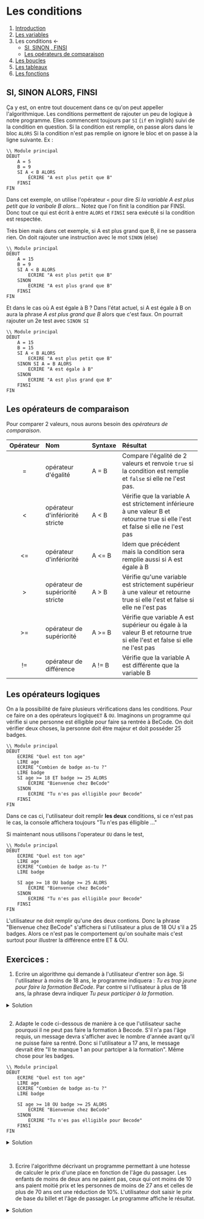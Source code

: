 # Les conditions

1. [Introduction](../README.md)
1. [Les variables](./variables)
1. Les conditions ← 
    * [SI, SINON , FINSI](#si-sinon-alors-finsi)
    * [Les opérateurs de comparaison](#les-opérateurs-de-comparaison)
1. [Les boucles](./whileAndfor.md)
1. [Les tableaux](./array.md)
1. [Les fonctions](./function.md)

## SI, SINON ALORS, FINSI
Ça y est, on entre tout doucement dans ce qu'on peut appeller l'algorithmique. Les conditions permettent de rajouter un peu de logique à notre programme. Elles commencent toujours par ``SI`` (``if`` en inglish) suivi de la condition en question. Si la condition est remplie, on passe alors dans le bloc ``ALORS``
Si la condition n'est pas remplie on ignore le bloc et on passe à la ligne suivante.
Ex :
````
\\ Module principal
DÉBUT
    A = 5
    B = 9
    SI A < B ALORS
        ÉCRIRE "A est plus petit que B"         
    FINSI    
FIN
````

Dans cet exemple, on utilise l'opérateur ``<`` pour dire *Si la variable A est plus petit que la varibale B alors...* Notez que l'on finit la condition par FINSI. Donc tout ce qui est écrit à entre ``ALORS`` et ``FINSI`` sera exécuté si la condition est respectée. 

Très bien mais dans cet exemple, si A est plus grand que B, il ne se passera rien. On doit rajouter une instruction avec le mot ``SINON`` (else)

````
\\ Module principal
DÉBUT
    A = 15
    B = 9
    SI A < B ALORS
        ECRIRE "A est plus petit que B"
    SINON
        ECRIRE "A est plus grand que B"
    FINSI        
FIN
````
Et dans le cas où A est égale à B ? Dans l'état actuel, si A est égale à B on aura la phrase *A est plus grand que B* alors que c'est faux. On pourrait rajouter un 2e test avec ``SINON SI``
````
\\ Module principal
DÉBUT
    A = 15
    B = 15
    SI A < B ALORS
        ECRIRE "A est plus petit que B"
    SINON SI A = B ALORS 
        ECRIRE "A est égale à B"
    SINON
        ECRIRE "A est plus grand que B"
    FINSI        
FIN
````



## Les opérateurs de comparaison

Pour comparer 2 valeurs, nous aurons besoin des *opérateurs de comparaison*. 

|Opérateur|Nom|Syntaxe|Résultat
|:-------:|:--|:------|:-------
| =      |opérateur d'égalité| A = B | Compare l'égalité de 2 valeurs et renvoie ``true`` si la condition est remplie et ``false`` si elle ne l'est pas.
| < | 	opérateur d'infériorité stricte | A < B | Vérifie que la  variable A est strictement inférieure à une valeur B et retourne true si elle l'est et false si elle ne l'est pas
|<= | opérateur d'infériorité | A <= B | Idem que précédent mais la condition sera remplie aussi si A est égale à B
| > | opérateur de supériorité stricte | A > B | Vérifie qu'une variable est strictement supérieur à une valeur et retourne true si elle l'est et false si elle ne l'est pas
| >= | opérateur de supériorité  | A >= B | Vérifie que variable A est supérieur ou égale à la valeur B et retourne true si elle l'est et false si elle ne l'est pas
| != | opérateur de différence | A != B | Vérifie que la variable A est différente que la variable B


## Les opérateurs logiques 
On a la possibilité de faire plusieurs vérifications dans les conditions. Pour ce faire on a des opérateurs logique``ET`` & ``OU``. Imaginons un programme qui vérifie si une personne est élligible pour faire sa rentrée à BeCode. On doit vérifier deux choses, la personne doit être majeur et doit posséder 25 badges.

````
\\ Module principal
DÉBUT
    ECRIRE "Quel est ton age"   
    LIRE age
    ECRIRE "Combien de badge as-tu ?"
    LIRE badge
    SI age >= 18 ET badge >= 25 ALORS
        ECRIRE "Bienvenue chez BeCode"
    SINON 
        ECRIRE "Tu n'es pas elligible pour Becode"
    FINSI
FIN
````

Dans ce cas ci, l'utilisateur doit remplir **les deux** conditions, si ce n'est pas le cas, la console affichera toujours "Tu n'es pas élligible ..."

Si maintenant nous utilisons l'operateur ``OU`` dans le test,
````
\\ Module principal
DÉBUT
    ECRIRE "Quel est ton age"   
    LIRE age
    ECRIRE "Combien de badge as-tu ?"
    LIRE badge

    SI age >= 18 OU badge >= 25 ALORS
        ECRIRE "Bienvenue chez BeCode"
    SINON 
        ECRIRE "Tu n'es pas elligible pour Becode"
    FINSI
FIN
````
L'utilisateur ne doit remplir qu'une des deux contions. Donc la phrase "Bienvenue chez BeCode" s'affichera si l'utilisateur a plus de 18 OU s'il a 25 badges. Alors ce n'est pas le comportement qu'on souhaite mais c'est surtout pour illustrer la différence entre ET & OU.


## Exercices : 

1. Ecrire un algorithme qui demande à l'utilisateur d'entrer son âge. Si l'utilisateur à moins de 18 ans, le programme indiquera : *Tu es trop jeune pour faire la formation BeCode*. Par contre si l'utlisateur à plus de 18  ans, la phrase devra indiquer *Tu peux participer à la formation*.

<details>
	<summary>Solution</summary>
	
````
\\ Module principal
DÉBUT
   ECRIRE "Quel est ton âge ?"
   LIRE age
    SI age < 18 ALORS
        ECRIRE "Tu es trop jeune pour faire la formation"
    SINON
        ECRIRE "Tu peux faire la formation"
    FINSI         
FIN	
````
</details>   
  &nbsp;  

2. Adapte le code ci-dessous de manière à ce que l'utilisateur sache pourquoi il ne peut pas faire la formation à Becode. S'il n'a pas l'âge requis, un message devra s'afficher avec le nombre d'année avant qu'il ne puisse faire sa rentré. Donc si l'utilisateur a 17 ans, le message devrait être "Il te manque 1 an pour partciper à la formation".
Même chose pour les badges.

````
\\ Module principal
DÉBUT
    ECRIRE "Quel est ton age"   
    LIRE age
    ECRIRE "Combien de badge as-tu ?"
    LIRE badge

    SI age >= 18 OU badge >= 25 ALORS
        ECRIRE "Bienvenue chez BeCode"
    SINON 
        ECRIRE "Tu n'es pas elligible pour Becode"
    FINSI
FIN
````

<details>
    <summary>Solution</summary>

````
\\ Module principal
DÉBUT
    ECRIRE "Quel est ton age"   
    LIRE age
    ECRIRE "Combien de badge as-tu ?"
    LIRE badge

    SI age >= 18 ET badge >= 25 ALORS
        ECRIRE "Bienvenue chez BeCode"
    FINSI
    SI age < 18 ALORS 
        ECRIRE "Il te manque ", (18-age), " ans pour participer à la formation"
    FINSI
    SI badge < 25 ALORS 
        ECRIRE "Il te manque ",  25 - badge, " badge(s) pour participer à la formation"
    FINSI
FIN
````

</details>

  &nbsp;  

3. Ecrire l'algorithme décrivant un programme permettant à une hotesse de calculer le prix d'une place en fonction de l'âge du passager. Les enfants de moins de deux ans ne paient pas, ceux qui ont moins de 10 ans paient moitié prix et les personnes de moins de 27 ans et celles de plus de 70 ans ont une réduction de 10%. L'utilisateur doit saisir le prix de base du billet et l'âge de passager. Le programme affiche le résultat.

<details>
   <summary>Solution</summary>
	
````   
\\ Module principal
DEBUT 
    ECRIRE "Quel est ton âge ?"
    LIRE age
    SI age < 2 ALORS 
        ECRIRE "Vous ne devez pas payer"
    SINON SI age < 10 ALORS
        ECRIRE "Quel est le prix ?"
        LIRE prix
        ECRIRE "Vous devez payer : ", prix/2
    SINON SI age <27 ou age >70 ALORS
        ECRIRE "Quel est le prix ?"
        LIRE prix 
        ECRIRE "Vous devez payer  : ", prix - (prix/100)*10
    SINON
        ECRIRE "Pas de réduction"
    FINSI  
FIN 
````
</details>




